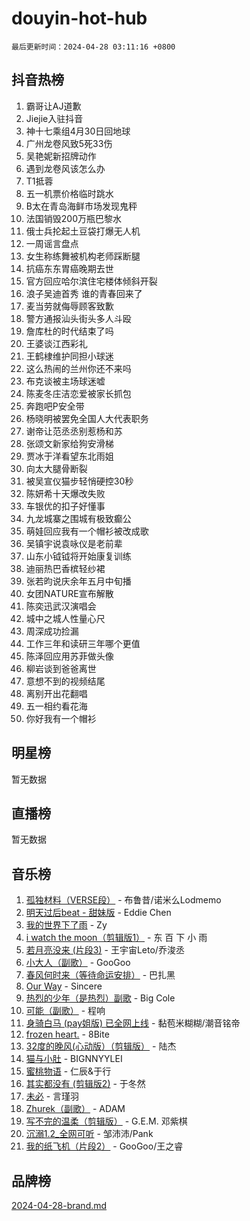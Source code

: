 # douyin-hot-hub

`最后更新时间：2024-04-28 03:11:16 +0800`

## 抖音热榜

1. 霸哥让AJ道歉
1. Jiejie入驻抖音
1. 神十七乘组4月30日回地球
1. 广州龙卷风致5死33伤
1. 吴艳妮新招牌动作
1. 遇到龙卷风该怎么办
1. T1抵蓉
1. 五一机票价格临时跳水
1. B太在青岛海鲜市场发现鬼秤
1. 法国销毁200万瓶巴黎水
1. 俄士兵抡起土豆袋打爆无人机
1. 一周谣言盘点
1. 女生称练舞被机构老师踩断腿
1. 抗癌东东胃癌晚期去世
1. 官方回应哈尔滨住宅楼体倾斜开裂
1. 浪子吴迪首秀 谁的青春回来了
1. 麦当劳就侮辱顾客致歉
1. 警方通报汕头街头多人斗殴
1. 詹库杜的时代结束了吗
1. 王婆谈江西彩礼
1. 王鹤棣维护同担小球迷
1. 这么热闹的兰州你还不来吗
1. 布克谈被主场球迷嘘
1. 陈麦冬庄洁恋爱被家长抓包
1. 奔跑吧P安全带
1. 杨晓明被罢免全国人大代表职务
1. 谢帝让范丞丞别惹杨和苏
1. 张颂文新家给狗安滑梯
1. 贾冰于洋看望东北雨姐
1. 向太大腿骨断裂
1. 被吴宣仪猫步轻悄硬控30秒
1. 陈妍希十天爆改失败
1. 车银优的扣子好懂事
1. 九龙城寨之围城有极致癫公
1. 萌娃回应我有一个帽衫被改成歌
1. 吴镇宇说袁咏仪是老前辈
1. 山东小钺钺将开始康复训练
1. 迪丽热巴香槟轻纱裙
1. 张若昀说庆余年五月中旬播
1. 女团NATURE宣布解散
1. 陈奕迅武汉演唱会
1. 城中之城人性量心尺
1. 周深成功捡漏
1. 工作三年和读研三年哪个更值
1. 陈泽回应用苏菲做头像
1. 柳岩谈到爸爸离世
1. 意想不到的视频结尾
1. 离别开出花翻唱
1. 五一相约看花海
1. 你好我有一个帽衫

## 明星榜

暂无数据

## 直播榜

暂无数据

## 音乐榜

1. [孤独材料（VERSE段）](https://sf6-cdn-tos.douyinstatic.com/obj/tos-cn-ve-2774/ocX7glDNHYlwFeYrGQfBZoThtvPWy8tCCEBGKQ) - 布鲁昔/诺米么Lodmemo
1. [明天过后beat - 甜妹版](https://sf5-hl-cdn-tos.douyinstatic.com/obj/tos-cn-ve-2774/osMLYeeoMm04CZyaI91XUDF8OzLRLgePKALGHI) - Eddie Chen
1. [我的世界下了雨](https://sf3-cdn-tos.douyinstatic.com/obj/tos-cn-ve-2774/o85sBiwXIByH9bWIMAEEOoiQ1o1m9Afn15BspE) - Zy
1. [i watch the moon（剪辑版1）](https://sf5-hl-cdn-tos.douyinstatic.com/obj/tos-cn-ve-2774/o0I9mSChzHZANMJIEBfkCQzzg6N5WAcVtqft9P) - 东 百 下 小 雨
1. [若月亮没来 (片段3)](https://sf3-cdn-tos.douyinstatic.com/obj/tos-cn-ve-2774/okfyEUsGW1B1ovJi5JiN9IjvAT2lMwA054GoEB) - 王宇宙Leto/乔浚丞
1. [小大人（副歌）](https://sf5-hl-cdn-tos.douyinstatic.com/obj/tos-cn-ve-2774/oIhaDwehWhLFsVIG7QIICLLazDNGJAGg5geeb4) - GooGoo
1. [春风何时来（等待命运安排）](https://sf3-cdn-tos.douyinstatic.com/obj/tos-cn-ve-2774/oICBNbD3gelMfB4WgiD1KI2jQtXZE2FgHLwtsl) - 巴扎黑
1. [Our Way](https://sf5-hl-cdn-tos.douyinstatic.com/obj/tos-cn-ve-2774/o8tPEkQgQNCe0DPeFwZzYrbqLlnzBBrYidWkEZ) - Sincere
1. [热烈的少年（是热烈）副歌](https://sf5-hl-cdn-tos.douyinstatic.com/obj/tos-cn-ve-2774/owVNI0CLDAUMtSz6TEYvfFBFL4UDFFhLfgK8fa) - Big Cole
1. [可能（副歌）](https://sf3-cdn-tos.douyinstatic.com/obj/tos-cn-ve-2774/cde1731888894259b333569393c2fb51) - 程响
1. [身骑白马 (pay姐版) 已全网上线](https://sf5-hl-cdn-tos.douyinstatic.com/obj/tos-cn-ve-2774/oQLO5ZgLsFkaDhdIIveF2zUCgfweY0gWaH4AQG) - 黏苞米糊糊/潮音铭帝
1. [frozen heart.](https://sf5-hl-cdn-tos.douyinstatic.com/obj/tos-cn-ve-2774/oIIWJfyjIACZA9zQMtnJ6hQQhFC4vhCupoRBsO) - 8Bite
1. [32度的晚风(心动版）（剪辑版）](https://sf3-cdn-tos.douyinstatic.com/obj/tos-cn-ve-2774/owNyabsyWdzUulxhoJfK8IBXgp0UMQAHpvGh2B) - 陆杰
1. [猫与小肚](https://sf5-hl-cdn-tos.douyinstatic.com/obj/tos-cn-ve-2774/osZeoClMECgK8DYl6VebABgbchEtPYQjZEnRtd) - BIGNNYYLEI
1. [蜜桃物语](https://sf5-hl-cdn-tos.douyinstatic.com/obj/tos-cn-ve-2774/oIhOSCZtIACtYU4XQkngiW9kCBfVD1Fz9IYeqL) - 仁辰&于行
1. [其实都没有 (剪辑版2)](https://sf5-hl-cdn-tos.douyinstatic.com/obj/tos-cn-ve-2774/oEBNQenHZtBhxYjGgUDQk0BCHTigQafgFlbQ7k) - 于冬然
1. [未必](https://sf27-cdn-tos.douyinstatic.com/obj/tos-cn-ve-2774/ogntQMFnKQDZUgTCYuJgfLEtleYZZFxBQqhhFB) - 言瑾羽
1. [Zhurek（副歌）](https://sf5-hl-cdn-tos.douyinstatic.com/obj/tos-cn-ve-2774/ooQm8FBZQDlf0btEYgVpCcSCQfrdJGBEKZYBGS) - ADAM
1. [写不完的温柔（剪辑版）](https://sf3-cdn-tos.douyinstatic.com/obj/tos-cn-ve-2774/oYBzzZQJ233GfwkemJJffAIWgeIYrjZfWhHTcG) - G.E.M. 邓紫棋
1. [沉溺1.2_全网可听](https://sf5-hl-cdn-tos.douyinstatic.com/obj/tos-cn-ve-2774/ok2QoiBqsWAX9McZmWiI9gAB0EzwD4Xj6yfmtH) - 邹沛沛/Pank
1. [我的纸飞机（片段2）](https://sf5-hl-cdn-tos.douyinstatic.com/obj/tos-cn-ve-2774/oM2ZrKcg2CD5AeRB2gkeXOFB1IxAGJdZPazYHf) - GooGoo/王之睿

## 品牌榜

[2024-04-28-brand.md](2024-04-28-brand.md)
